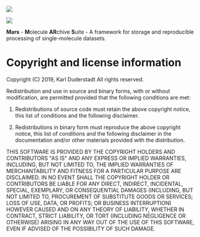 [![](https://travis-ci.com/duderstadt-lab/mars-fx.svg?branch=master)](https://travis-ci.com/duderstadt-lab/mars-fx)

<p><img src="https://raw.githubusercontent.com/duderstadt-lab/mars-docs/master/assets/MARS%20front%20page.png" width=“800"></p>

**Mars** - **M**olecule **AR**chive **S**uite - A framework for storage and reproducible processing of single-molecule datasets.

Copyright and license information
===========================================
Copyright (C) 2019, Karl Duderstadt
All rights reserved.
 
Redistribution and use in source and binary forms, with or without
modification, are permitted provided that the following conditions are met:
 
1. Redistributions of source code must retain the above copyright notice,
    this list of conditions and the following disclaimer.
 
2. Redistributions in binary form must reproduce the above copyright notice,
    this list of conditions and the following disclaimer in the documentation
    and/or other materials provided with the distribution.
 
THIS SOFTWARE IS PROVIDED BY THE COPYRIGHT HOLDERS AND CONTRIBUTORS "AS IS"
AND ANY EXPRESS OR IMPLIED WARRANTIES, INCLUDING, BUT NOT LIMITED TO, THE
IMPLIED WARRANTIES OF MERCHANTABILITY AND FITNESS FOR A PARTICULAR PURPOSE
ARE DISCLAIMED. IN NO EVENT SHALL THE COPYRIGHT HOLDER OR CONTRIBUTORS BE
LIABLE FOR ANY DIRECT, INDIRECT, INCIDENTAL, SPECIAL, EXEMPLARY, OR
CONSEQUENTIAL DAMAGES (INCLUDING, BUT NOT LIMITED TO, PROCUREMENT OF
SUBSTITUTE GOODS OR SERVICES; LOSS OF USE, DATA, OR PROFITS; OR BUSINESS
INTERRUPTION) HOWEVER CAUSED AND ON ANY THEORY OF LIABILITY, WHETHER IN
CONTRACT, STRICT LIABILITY, OR TORT (INCLUDING NEGLIGENCE OR OTHERWISE)
ARISING IN ANY WAY OUT OF THE USE OF THIS SOFTWARE, EVEN IF ADVISED OF THE
POSSIBILITY OF SUCH DAMAGE.
